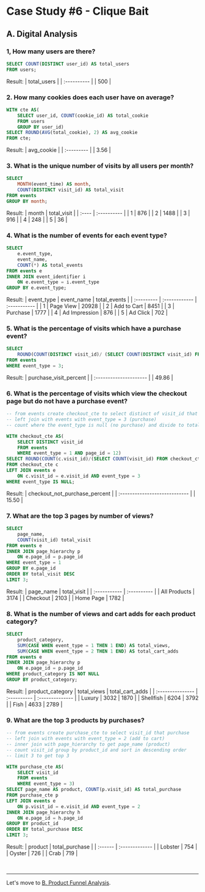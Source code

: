 # Case Study #6 - Clique Bait

## A. Digital Analysis

### 1, How many users are there?
``` sql
SELECT COUNT(DISTINCT user_id) AS total_users
FROM users;
```
Result:
| total_users |
| :---------- |
| 500         |

### 2. How many cookies does each user have on average?
``` sql
WITH cte AS(
	SELECT user_id, COUNT(cookie_id) AS total_cookie
	FROM users
	GROUP BY user_id)
SELECT ROUND(AVG(total_cookie), 2) AS avg_cookie
FROM cte;
```
Result:
| avg_cookie |
| :--------- |
| 3.56       |

### 3. What is the unique number of visits by all users per month?
``` sql
SELECT
	MONTH(event_time) AS month,
    COUNT(DISTINCT visit_id) AS total_visit
FROM events
GROUP BY month;
```
Result:
| month | total_visit |
| :---- | :---------- |
| 1     | 876         |
| 2     | 1488        |
| 3     | 916         |
| 4     | 248         |
| 5     | 36          |

### 4. What is the number of events for each event type?
``` sql
SELECT
	e.event_type,
    event_name,
    COUNT(*) AS total_events
FROM events e
INNER JOIN event_identifier i
	ON e.event_type = i.event_type
GROUP BY e.event_type;
```
Result:
| event_type | event_name    | total_events |
| :--------- | :------------ | :----------- |
| 1          | Page View     | 20928        |
| 2          | Add to Cart   | 8451         |
| 3          | Purchase      | 1777         |
| 4          | Ad Impression | 876          |
| 5          | Ad Click      | 702          |

### 5. What is the percentage of visits which have a purchase event?
``` sql
SELECT 
	ROUND(COUNT(DISTINCT visit_id)/ (SELECT COUNT(DISTINCT visit_id) FROM events) *100, 2) AS purchase_visit_percent
FROM events
WHERE event_type = 3;
```
Result:
| purchase_visit_percent |
| :--------------------- |
| 49.86                  |

### 6. What is the percentage of visits which view the checkout page but do not have a purchase event?
``` sql
-- from events create checkout_cte to select distinct of visit_id that view the checkout page
-- left join with events with event_type = 3 (purchase)
-- count where the event_type is null (no purchase) and divide to total visit_id in checkout_cte to get the percentage

WITH checkout_cte AS(
	SELECT DISTINCT visit_id
	FROM events
	WHERE event_type = 1 AND page_id = 12)
SELECT ROUND(COUNT(c.visit_id)/(SELECT COUNT(visit_id) FROM checkout_cte) * 100, 2) AS checkout_not_purchase_percent
FROM checkout_cte c
LEFT JOIN events e
	ON c.visit_id = e.visit_id AND event_type = 3
WHERE event_type IS NULL;
```
Result:
| checkout_not_purchase_percent |
| :---------------------------- |
| 15.50                         |

### 7. What are the top 3 pages by number of views?
``` sql
SELECT
	page_name,
    COUNT(visit_id) total_visit
FROM events e
INNER JOIN page_hierarchy p
	ON e.page_id = p.page_id
WHERE event_type = 1
GROUP BY e.page_id
ORDER BY total_visit DESC
LIMIT 3;
```
Result:
| page_name    | total_visit |
| :----------- | :---------- |
| All Products | 3174        |
| Checkout     | 2103        |
| Home Page    | 1782        |

### 8. What is the number of views and cart adds for each product category?
``` sql
SELECT
	product_category,
    SUM(CASE WHEN event_type = 1 THEN 1 END) AS total_views,
    SUM(CASE WHEN event_type = 2 THEN 1 END) AS total_cart_adds
FROM events e
INNER JOIN page_hierarchy p
	ON e.page_id = p.page_id
WHERE product_category IS NOT NULL
GROUP BY product_category;
```
Result:
| product_category | total_views | total_cart_adds |
| :--------------- | :---------- | :-------------- |
| Luxury           | 3032        | 1870            |
| Shellfish        | 6204        | 3792            |
| Fish             | 4633        | 2789            |

### 9. What are the top 3 products by purchases?
``` sql
-- from events create purchase_cte to select visit_id that purchase
-- left join with events with event_type = 2 (add to cart)
-- inner join with page_hierarchy to get page_name (product)
-- count visit_id group by product_id and sort in descending order
-- limit 3 to get top 3

WITH purchase_cte AS(
	SELECT visit_id
	FROM events
	WHERE event_type = 3)
SELECT page_name AS product, COUNT(p.visit_id) AS total_purchase
FROM purchase_cte p
LEFT JOIN events e
	ON p.visit_id = e.visit_id AND event_type = 2
INNER JOIN page_hierarchy h
	ON e.page_id = h.page_id
GROUP BY product_id
ORDER BY total_purchase DESC
LIMIT 3;
```
Result:
| product | total_purchase |
| :------ | :------------- |
| Lobster | 754            |
| Oyster  | 726            |
| Crab    | 719            |

<br>

***
Let's move to [B. Product Funnel Analysis](./B.%20Product%20Funnel%20Analysis.md).
